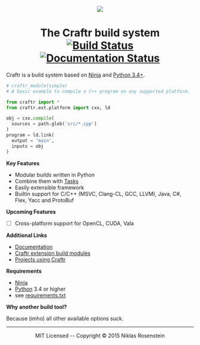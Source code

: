 <p align="center">
  <img src="http://i.imgur.com/i3hYFZ3.png"/>
</p>
<h1 align="center">
  The Craftr build system
  <a href="https://travis-ci.org/craftr-build/craftr"><img alt="Build Status" src="https://travis-ci.org/craftr-build/craftr.svg?branch=master"/></a>
  <a href='http://craftr.readthedocs.org/en/latest/?badge=latest'>
    <img src='https://readthedocs.org/projects/craftr/badge/?version=latest' alt='Documentation Status' />
  </a>
</h1>


Craftr is a build system based on [Ninja][] and [Python 3.4+][Python].

```python
# craftr_module(simple)
# A basic example to compile a C++ program on any supported platform.

from craftr import *
from craftr.ext.platform import cxx, ld

obj = cxx.compile(
  sources = path.glob('src/*.cpp')
)
program = ld.link(
  output = 'main',
  inputs = obj
)
```

__Key Features__

* Modular builds written in Python
* Combine them with [Tasks][docs_Tasks]
* Easily extensible framework
* Builtin support for C/C++ (MSVC, Clang-CL, GCC, LLVM), Java, C#, Flex, Yacc and ProtoBuf

__Upcoming Features__

- [ ] Cross-platform support for OpenCL, CUDA, Vala

__Additional Links__

* [Documentation](http://craftr.readthedocs.org/en/latest/?badge=latest)
* [Craftr extension build modules](https://github.com/craftr-build/craftr/wiki/Craftr-Extensions)
* [Projects using Craftr](https://github.com/craftr-build/craftr/wiki/Projects-using-Craftr)

__Requirements__

- [Ninja][]
- [Python][] 3.4 or higher
- see [requirements.txt](requirements.txt)

__Why another build tool?__

Because (imho) all other available options suck.

----

<p align="center">MIT Licensed -- Copyright &copy; 2015  Niklas Rosenstein</p>

  [Ninja]: https://github.com/ninja-build/ninja
  [Python]: https://www.python.org/
  [docs_Tasks]: http://craftr.readthedocs.org/en/latest/?badge=latest#tasks
